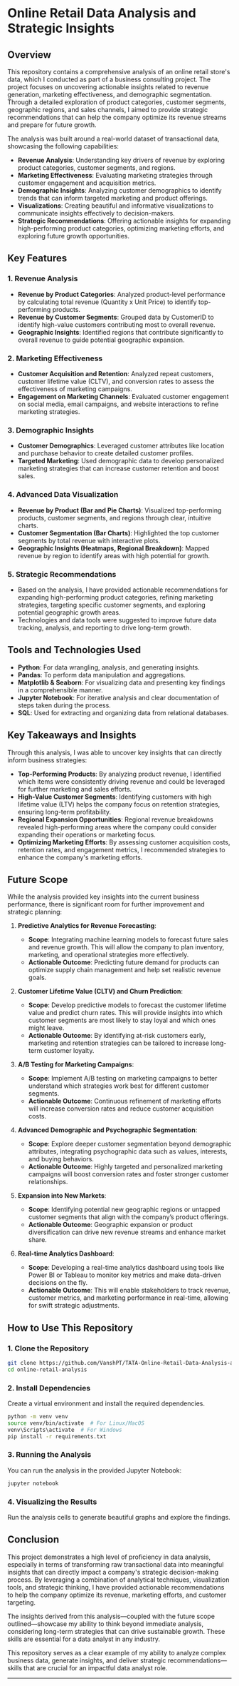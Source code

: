 # Online Retail Data Analysis and Strategic Insights

## Overview

This repository contains a comprehensive analysis of an online retail store's data, which I conducted as part of a business consulting project. The project focuses on uncovering actionable insights related to revenue generation, marketing effectiveness, and demographic segmentation. Through a detailed exploration of product categories, customer segments, geographic regions, and sales channels, I aimed to provide strategic recommendations that can help the company optimize its revenue streams and prepare for future growth.

The analysis was built around a real-world dataset of transactional data, showcasing the following capabilities:

- **Revenue Analysis**: Understanding key drivers of revenue by exploring product categories, customer segments, and regions.
- **Marketing Effectiveness**: Evaluating marketing strategies through customer engagement and acquisition metrics.
- **Demographic Insights**: Analyzing customer demographics to identify trends that can inform targeted marketing and product offerings.
- **Visualizations**: Creating beautiful and informative visualizations to communicate insights effectively to decision-makers.
- **Strategic Recommendations**: Offering actionable insights for expanding high-performing product categories, optimizing marketing efforts, and exploring future growth opportunities.

## Key Features

### 1. **Revenue Analysis**
   - **Revenue by Product Categories**: Analyzed product-level performance by calculating total revenue (Quantity x Unit Price) to identify top-performing products.
   - **Revenue by Customer Segments**: Grouped data by CustomerID to identify high-value customers contributing most to overall revenue.
   - **Geographic Insights**: Identified regions that contribute significantly to overall revenue to guide potential geographic expansion.

### 2. **Marketing Effectiveness**
   - **Customer Acquisition and Retention**: Analyzed repeat customers, customer lifetime value (CLTV), and conversion rates to assess the effectiveness of marketing campaigns.
   - **Engagement on Marketing Channels**: Evaluated customer engagement on social media, email campaigns, and website interactions to refine marketing strategies.

### 3. **Demographic Insights**
   - **Customer Demographics**: Leveraged customer attributes like location and purchase behavior to create detailed customer profiles.
   - **Targeted Marketing**: Used demographic data to develop personalized marketing strategies that can increase customer retention and boost sales.

### 4. **Advanced Data Visualization**
   - **Revenue by Product (Bar and Pie Charts)**: Visualized top-performing products, customer segments, and regions through clear, intuitive charts.
   - **Customer Segmentation (Bar Charts)**: Highlighted the top customer segments by total revenue with interactive plots.
   - **Geographic Insights (Heatmaps, Regional Breakdown)**: Mapped revenue by region to identify areas with high potential for growth.
   
### 5. **Strategic Recommendations**
   - Based on the analysis, I have provided actionable recommendations for expanding high-performing product categories, refining marketing strategies, targeting specific customer segments, and exploring potential geographic growth areas.
   - Technologies and data tools were suggested to improve future data tracking, analysis, and reporting to drive long-term growth.

## Tools and Technologies Used

- **Python**: For data wrangling, analysis, and generating insights.
- **Pandas**: To perform data manipulation and aggregations.
- **Matplotlib & Seaborn**: For visualizing data and presenting key findings in a comprehensible manner.
- **Jupyter Notebook**: For iterative analysis and clear documentation of steps taken during the process.
- **SQL**: Used for extracting and organizing data from relational databases.

## Key Takeaways and Insights

Through this analysis, I was able to uncover key insights that can directly inform business strategies:
- **Top-Performing Products**: By analyzing product revenue, I identified which items were consistently driving revenue and could be leveraged for further marketing and sales efforts.
- **High-Value Customer Segments**: Identifying customers with high lifetime value (LTV) helps the company focus on retention strategies, ensuring long-term profitability.
- **Regional Expansion Opportunities**: Regional revenue breakdowns revealed high-performing areas where the company could consider expanding their operations or marketing focus.
- **Optimizing Marketing Efforts**: By assessing customer acquisition costs, retention rates, and engagement metrics, I recommended strategies to enhance the company's marketing efforts.

## Future Scope

While the analysis provided key insights into the current business performance, there is significant room for further improvement and strategic planning:

1. **Predictive Analytics for Revenue Forecasting**:
   - **Scope**: Integrating machine learning models to forecast future sales and revenue growth. This will allow the company to plan inventory, marketing, and operational strategies more effectively.
   - **Actionable Outcome**: Predicting future demand for products can optimize supply chain management and help set realistic revenue goals.

2. **Customer Lifetime Value (CLTV) and Churn Prediction**:
   - **Scope**: Develop predictive models to forecast the customer lifetime value and predict churn rates. This will provide insights into which customer segments are most likely to stay loyal and which ones might leave.
   - **Actionable Outcome**: By identifying at-risk customers early, marketing and retention strategies can be tailored to increase long-term customer loyalty.

3. **A/B Testing for Marketing Campaigns**:
   - **Scope**: Implement A/B testing on marketing campaigns to better understand which strategies work best for different customer segments.
   - **Actionable Outcome**: Continuous refinement of marketing efforts will increase conversion rates and reduce customer acquisition costs.

4. **Advanced Demographic and Psychographic Segmentation**:
   - **Scope**: Explore deeper customer segmentation beyond demographic attributes, integrating psychographic data such as values, interests, and buying behaviors.
   - **Actionable Outcome**: Highly targeted and personalized marketing campaigns will boost conversion rates and foster stronger customer relationships.

5. **Expansion into New Markets**:
   - **Scope**: Identifying potential new geographic regions or untapped customer segments that align with the company’s product offerings.
   - **Actionable Outcome**: Geographic expansion or product diversification can drive new revenue streams and enhance market share.

6. **Real-time Analytics Dashboard**:
   - **Scope**: Developing a real-time analytics dashboard using tools like Power BI or Tableau to monitor key metrics and make data-driven decisions on the fly.
   - **Actionable Outcome**: This will enable stakeholders to track revenue, customer metrics, and marketing performance in real-time, allowing for swift strategic adjustments.

## How to Use This Repository

### 1. Clone the Repository
```bash
git clone https://github.com/VanshPT/TATA-Online-Retail-Data-Analysis-and-Strategic-Insights.git
cd online-retail-analysis
```

### 2. Install Dependencies
Create a virtual environment and install the required dependencies.
```bash
python -m venv venv
source venv/bin/activate  # For Linux/MacOS
venv\Scripts\activate  # For Windows
pip install -r requirements.txt
```

### 3. Running the Analysis
You can run the analysis in the provided Jupyter Notebook:
```bash
jupyter notebook
```

### 4. Visualizing the Results
Run the analysis cells to generate beautiful graphs and explore the findings.

## Conclusion

This project demonstrates a high level of proficiency in data analysis, especially in terms of transforming raw transactional data into meaningful insights that can directly impact a company's strategic decision-making process. By leveraging a combination of analytical techniques, visualization tools, and strategic thinking, I have provided actionable recommendations to help the company optimize its revenue, marketing efforts, and customer targeting.

The insights derived from this analysis—coupled with the future scope outlined—showcase my ability to think beyond immediate analysis, considering long-term strategies that can drive sustainable growth. These skills are essential for a data analyst in any industry.

This repository serves as a clear example of my ability to analyze complex business data, generate insights, and deliver strategic recommendations—skills that are crucial for an impactful data analyst role.

---